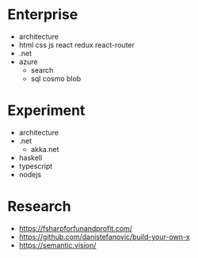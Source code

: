 # Enterprise

* architecture
* html css js react redux react-router
* .net
* azure
  * search
  * sql cosmo blob


# Experiment

* architecture
* .net
  * akka.net
* haskell
* typescript
* nodejs


# Research

* https://fsharpforfunandprofit.com/
* https://github.com/danistefanovic/build-your-own-x
* https://semantic.vision/

